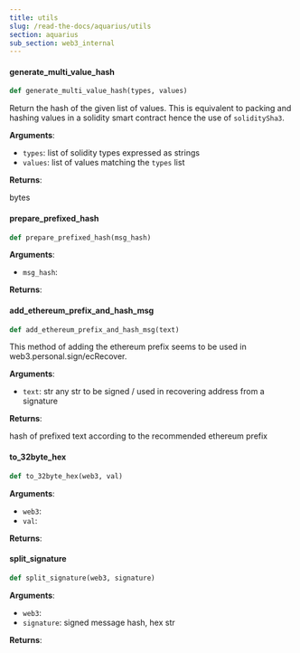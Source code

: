 ```yaml
---
title: utils
slug: /read-the-docs/aquarius/utils
section: aquarius
sub_section: web3_internal
---
```

#### generate\_multi\_value\_hash

```python
def generate_multi_value_hash(types, values)
```

Return the hash of the given list of values.
This is equivalent to packing and hashing values in a solidity smart contract
hence the use of `soliditySha3`.

**Arguments**:

- `types`: list of solidity types expressed as strings
- `values`: list of values matching the `types` list

**Returns**:

bytes

#### prepare\_prefixed\_hash

```python
def prepare_prefixed_hash(msg_hash)
```

**Arguments**:

- `msg_hash`: 

**Returns**:



#### add\_ethereum\_prefix\_and\_hash\_msg

```python
def add_ethereum_prefix_and_hash_msg(text)
```

This method of adding the ethereum prefix seems to be used in web3.personal.sign/ecRecover.

**Arguments**:

- `text`: str any str to be signed / used in recovering address from a signature

**Returns**:

hash of prefixed text according to the recommended ethereum prefix

#### to\_32byte\_hex

```python
def to_32byte_hex(web3, val)
```

**Arguments**:

- `web3`: 
- `val`: 

**Returns**:



#### split\_signature

```python
def split_signature(web3, signature)
```

**Arguments**:

- `web3`: 
- `signature`: signed message hash, hex str

**Returns**:



